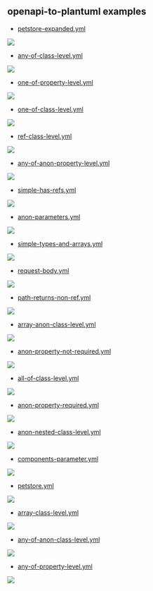 ## openapi-to-plantuml examples


* [petstore-expanded.yml](../../src/test/resources/inputs/petstore-expanded.yml)

<img src="../../src/docs/tests/petstore-expanded.yml.svg"/>

* [any-of-class-level.yml](../../src/test/resources/inputs/any-of-class-level.yml)

<img src="../../src/docs/tests/any-of-class-level.yml.svg"/>

* [one-of-property-level.yml](../../src/test/resources/inputs/one-of-property-level.yml)

<img src="../../src/docs/tests/one-of-property-level.yml.svg"/>

* [one-of-class-level.yml](../../src/test/resources/inputs/one-of-class-level.yml)

<img src="../../src/docs/tests/one-of-class-level.yml.svg"/>

* [ref-class-level.yml](../../src/test/resources/inputs/ref-class-level.yml)

<img src="../../src/docs/tests/ref-class-level.yml.svg"/>

* [any-of-anon-property-level.yml](../../src/test/resources/inputs/any-of-anon-property-level.yml)

<img src="../../src/docs/tests/any-of-anon-property-level.yml.svg"/>

* [simple-has-refs.yml](../../src/test/resources/inputs/simple-has-refs.yml)

<img src="../../src/docs/tests/simple-has-refs.yml.svg"/>

* [anon-parameters.yml](../../src/test/resources/inputs/anon-parameters.yml)

<img src="../../src/docs/tests/anon-parameters.yml.svg"/>

* [simple-types-and-arrays.yml](../../src/test/resources/inputs/simple-types-and-arrays.yml)

<img src="../../src/docs/tests/simple-types-and-arrays.yml.svg"/>

* [request-body.yml](../../src/test/resources/inputs/request-body.yml)

<img src="../../src/docs/tests/request-body.yml.svg"/>

* [path-returns-non-ref.yml](../../src/test/resources/inputs/path-returns-non-ref.yml)

<img src="../../src/docs/tests/path-returns-non-ref.yml.svg"/>

* [array-anon-class-level.yml](../../src/test/resources/inputs/array-anon-class-level.yml)

<img src="../../src/docs/tests/array-anon-class-level.yml.svg"/>

* [anon-property-not-required.yml](../../src/test/resources/inputs/anon-property-not-required.yml)

<img src="../../src/docs/tests/anon-property-not-required.yml.svg"/>

* [all-of-class-level.yml](../../src/test/resources/inputs/all-of-class-level.yml)

<img src="../../src/docs/tests/all-of-class-level.yml.svg"/>

* [anon-property-required.yml](../../src/test/resources/inputs/anon-property-required.yml)

<img src="../../src/docs/tests/anon-property-required.yml.svg"/>

* [anon-nested-class-level.yml](../../src/test/resources/inputs/anon-nested-class-level.yml)

<img src="../../src/docs/tests/anon-nested-class-level.yml.svg"/>

* [components-parameter.yml](../../src/test/resources/inputs/components-parameter.yml)

<img src="../../src/docs/tests/components-parameter.yml.svg"/>

* [petstore.yml](../../src/test/resources/inputs/petstore.yml)

<img src="../../src/docs/tests/petstore.yml.svg"/>

* [array-class-level.yml](../../src/test/resources/inputs/array-class-level.yml)

<img src="../../src/docs/tests/array-class-level.yml.svg"/>

* [any-of-anon-class-level.yml](../../src/test/resources/inputs/any-of-anon-class-level.yml)

<img src="../../src/docs/tests/any-of-anon-class-level.yml.svg"/>

* [any-of-property-level.yml](../../src/test/resources/inputs/any-of-property-level.yml)

<img src="../../src/docs/tests/any-of-property-level.yml.svg"/>
